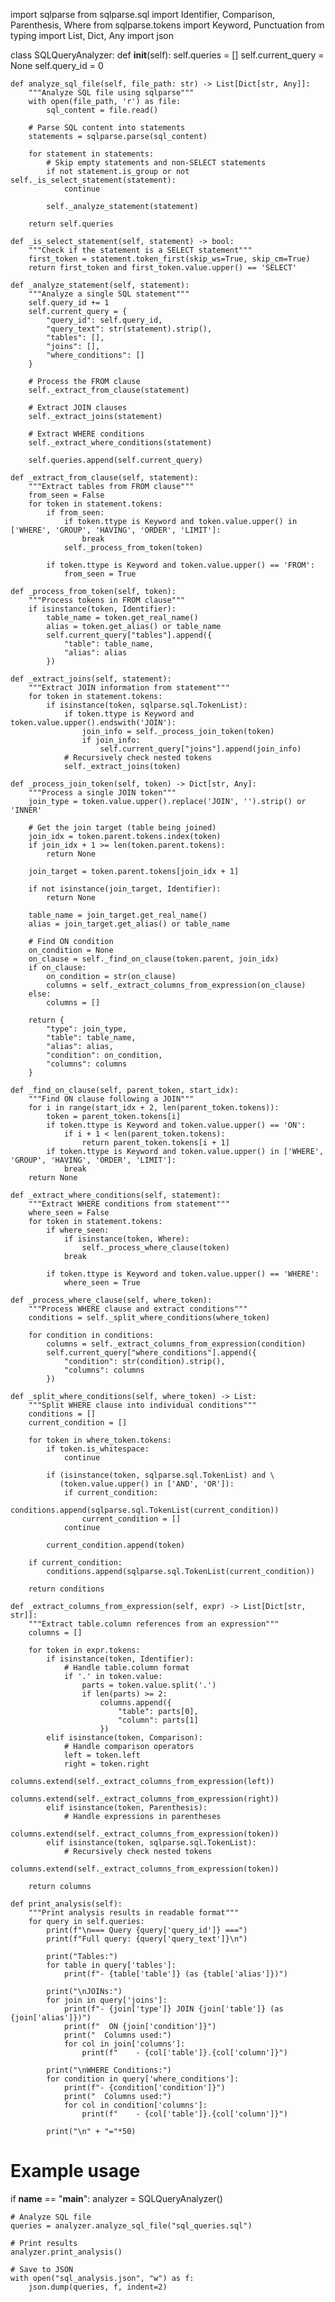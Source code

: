 import sqlparse
from sqlparse.sql import Identifier, Comparison, Parenthesis, Where
from sqlparse.tokens import Keyword, Punctuation
from typing import List, Dict, Any
import json

class SQLQueryAnalyzer:
    def __init__(self):
        self.queries = []
        self.current_query = None
        self.query_id = 0

    def analyze_sql_file(self, file_path: str) -> List[Dict[str, Any]]:
        """Analyze SQL file using sqlparse"""
        with open(file_path, 'r') as file:
            sql_content = file.read()
        
        # Parse SQL content into statements
        statements = sqlparse.parse(sql_content)
        
        for statement in statements:
            # Skip empty statements and non-SELECT statements
            if not statement.is_group or not self._is_select_statement(statement):
                continue
                
            self._analyze_statement(statement)
            
        return self.queries

    def _is_select_statement(self, statement) -> bool:
        """Check if the statement is a SELECT statement"""
        first_token = statement.token_first(skip_ws=True, skip_cm=True)
        return first_token and first_token.value.upper() == 'SELECT'

    def _analyze_statement(self, statement):
        """Analyze a single SQL statement"""
        self.query_id += 1
        self.current_query = {
            "query_id": self.query_id,
            "query_text": str(statement).strip(),
            "tables": [],
            "joins": [],
            "where_conditions": []
        }
        
        # Process the FROM clause
        self._extract_from_clause(statement)
        
        # Extract JOIN clauses
        self._extract_joins(statement)
        
        # Extract WHERE conditions
        self._extract_where_conditions(statement)
        
        self.queries.append(self.current_query)

    def _extract_from_clause(self, statement):
        """Extract tables from FROM clause"""
        from_seen = False
        for token in statement.tokens:
            if from_seen:
                if token.ttype is Keyword and token.value.upper() in ['WHERE', 'GROUP', 'HAVING', 'ORDER', 'LIMIT']:
                    break
                self._process_from_token(token)
            
            if token.ttype is Keyword and token.value.upper() == 'FROM':
                from_seen = True

    def _process_from_token(self, token):
        """Process tokens in FROM clause"""
        if isinstance(token, Identifier):
            table_name = token.get_real_name()
            alias = token.get_alias() or table_name
            self.current_query["tables"].append({
                "table": table_name,
                "alias": alias
            })

    def _extract_joins(self, statement):
        """Extract JOIN information from statement"""
        for token in statement.tokens:
            if isinstance(token, sqlparse.sql.TokenList):
                if token.ttype is Keyword and token.value.upper().endswith('JOIN'):
                    join_info = self._process_join_token(token)
                    if join_info:
                        self.current_query["joins"].append(join_info)
                # Recursively check nested tokens
                self._extract_joins(token)

    def _process_join_token(self, token) -> Dict[str, Any]:
        """Process a single JOIN token"""
        join_type = token.value.upper().replace('JOIN', '').strip() or 'INNER'
        
        # Get the join target (table being joined)
        join_idx = token.parent.tokens.index(token)
        if join_idx + 1 >= len(token.parent.tokens):
            return None
            
        join_target = token.parent.tokens[join_idx + 1]
        
        if not isinstance(join_target, Identifier):
            return None
            
        table_name = join_target.get_real_name()
        alias = join_target.get_alias() or table_name
        
        # Find ON condition
        on_condition = None
        on_clause = self._find_on_clause(token.parent, join_idx)
        if on_clause:
            on_condition = str(on_clause)
            columns = self._extract_columns_from_expression(on_clause)
        else:
            columns = []
        
        return {
            "type": join_type,
            "table": table_name,
            "alias": alias,
            "condition": on_condition,
            "columns": columns
        }

    def _find_on_clause(self, parent_token, start_idx):
        """Find ON clause following a JOIN"""
        for i in range(start_idx + 2, len(parent_token.tokens)):
            token = parent_token.tokens[i]
            if token.ttype is Keyword and token.value.upper() == 'ON':
                if i + 1 < len(parent_token.tokens):
                    return parent_token.tokens[i + 1]
            if token.ttype is Keyword and token.value.upper() in ['WHERE', 'GROUP', 'HAVING', 'ORDER', 'LIMIT']:
                break
        return None

    def _extract_where_conditions(self, statement):
        """Extract WHERE conditions from statement"""
        where_seen = False
        for token in statement.tokens:
            if where_seen:
                if isinstance(token, Where):
                    self._process_where_clause(token)
                break
                
            if token.ttype is Keyword and token.value.upper() == 'WHERE':
                where_seen = True

    def _process_where_clause(self, where_token):
        """Process WHERE clause and extract conditions"""
        conditions = self._split_where_conditions(where_token)
        
        for condition in conditions:
            columns = self._extract_columns_from_expression(condition)
            self.current_query["where_conditions"].append({
                "condition": str(condition).strip(),
                "columns": columns
            })

    def _split_where_conditions(self, where_token) -> List:
        """Split WHERE clause into individual conditions"""
        conditions = []
        current_condition = []
        
        for token in where_token.tokens:
            if token.is_whitespace:
                continue
                
            if (isinstance(token, sqlparse.sql.TokenList) and \
               (token.value.upper() in ['AND', 'OR']):
                if current_condition:
                    conditions.append(sqlparse.sql.TokenList(current_condition))
                    current_condition = []
                continue
                
            current_condition.append(token)
        
        if current_condition:
            conditions.append(sqlparse.sql.TokenList(current_condition))
            
        return conditions

    def _extract_columns_from_expression(self, expr) -> List[Dict[str, str]]:
        """Extract table.column references from an expression"""
        columns = []
        
        for token in expr.tokens:
            if isinstance(token, Identifier):
                # Handle table.column format
                if '.' in token.value:
                    parts = token.value.split('.')
                    if len(parts) >= 2:
                        columns.append({
                            "table": parts[0],
                            "column": parts[1]
                        })
            elif isinstance(token, Comparison):
                # Handle comparison operators
                left = token.left
                right = token.right
                columns.extend(self._extract_columns_from_expression(left))
                columns.extend(self._extract_columns_from_expression(right))
            elif isinstance(token, Parenthesis):
                # Handle expressions in parentheses
                columns.extend(self._extract_columns_from_expression(token))
            elif isinstance(token, sqlparse.sql.TokenList):
                # Recursively check nested tokens
                columns.extend(self._extract_columns_from_expression(token))
                
        return columns

    def print_analysis(self):
        """Print analysis results in readable format"""
        for query in self.queries:
            print(f"\n=== Query {query['query_id']} ===")
            print(f"Full query: {query['query_text']}\n")
            
            print("Tables:")
            for table in query['tables']:
                print(f"- {table['table']} (as {table['alias']})")
            
            print("\nJOINs:")
            for join in query['joins']:
                print(f"- {join['type']} JOIN {join['table']} (as {join['alias']})")
                print(f"  ON {join['condition']}")
                print("  Columns used:")
                for col in join['columns']:
                    print(f"    - {col['table']}.{col['column']}")
            
            print("\nWHERE Conditions:")
            for condition in query['where_conditions']:
                print(f"- {condition['condition']}")
                print("  Columns used:")
                for col in condition['columns']:
                    print(f"    - {col['table']}.{col['column']}")
            
            print("\n" + "="*50)

# Example usage
if __name__ == "__main__":
    analyzer = SQLQueryAnalyzer()
    
    # Analyze SQL file
    queries = analyzer.analyze_sql_file("sql_queries.sql")
    
    # Print results
    analyzer.print_analysis()
    
    # Save to JSON
    with open("sql_analysis.json", "w") as f:
        json.dump(queries, f, indent=2)
